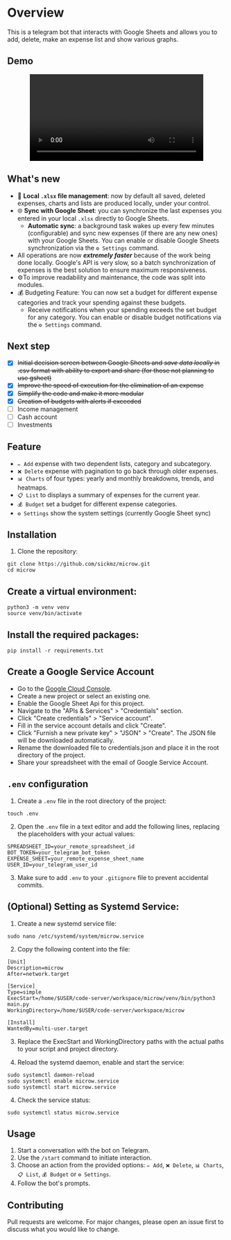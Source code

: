 # Overview
This is a telegram bot that interacts with Google Sheets and allows you to add, delete, make an expense list and show various graphs.

## Demo

<div align="center">
  <video src="https://github.com/sickmz/microw/assets/24682196/7c144975-9f64-4aa9-8a9f-11b592cf6228" width="400" />
</div>

## What's new
- 📝 **Local `.xlsx` file management**: now by default all saved, deleted expenses, charts and lists are produced locally, under your control.
- 🌐 **Sync with Google Sheet**: you can synchronize the last expenses you entered in your local `.xlsx` directly to Google Sheets.
    - **Automatic sync**: a background task wakes up every few minutes (configurable) and sync new expenses (if there are any new ones) with your Google Sheets. You can enable or disable Google Sheets synchronization via the `⚙️ Settings` command.
- All operations are now ***extremely faster*** because of the work being done locally. Google's API is very slow, so a batch synchronization of expenses is the best solution to ensure maximum responsiveness.
- ⚙️To improve readability and maintenance, the code was split into modules.
- 💰 Budgeting Feature: You can now set a budget for different expense categories and track your spending against these budgets.
    - Receive notifications when your spending exceeds the set budget for any category. You can enable or disable budget notifications via the `⚙️ Settings` command.

## Next step
- [x] ~~Initial decision screen between Google Sheets and *save data locally* in .csv format with ability to export and share (for those not planning to use gsheet)~~
- [x] ~~Improve the speed of execution for the elimination of an expense~~
- [x] ~~Simplify the code and make it more modular~~
- [x] ~~Creation of budgets with alerts if exceeded~~
- [ ] Income management
- [ ] Cash account
- [ ] Investments

## Feature
- `✏️ Add` expense with two dependent lists, category and subcategory.
- `❌ Delete` expense with pagination to go back through older expenses.
- `📊 Charts` of four types: yearly and monthly breakdowns, trends, and heatmaps.
- `📋 List` to displays a summary of expenses for the current year.
- `💰 Budget` set a budget for different expense categories.
- `⚙️ Settings` show the system settings (currently Google Sheet sync)

## Installation

1. Clone the repository:

```
git clone https://github.com/sickmz/microw.git
cd microw
```

## Create a virtual environment:

```
python3 -m venv venv
source venv/bin/activate
```

## Install the required packages:

```
pip install -r requirements.txt
```

## Create a Google Service Account
- Go to the [Google Cloud Console](https://console.cloud.google.com/).
- Create a new project or select an existing one.
- Enable the Google Sheet Api for this project.
- Navigate to the "APIs & Services" > "Credentials" section.
- Click "Create credentials" > "Service account".
- Fill in the service account details and click "Create".
- Click "Furnish a new private key" > "JSON" > "Create". The JSON file will be downloaded automatically.
- Rename the downloaded file to credentials.json and place it in the root directory of the project.
- Share your spreadsheet with the email of Google Service Account.

## `.env` configuration

1. Create a `.env` file in the root directory of the project:

```
touch .env
```

2. Open the `.env` file in a text editor and add the following lines, replacing the placeholders with your actual values:

```
SPREADSHEET_ID=your_remote_spreadsheet_id
BOT_TOKEN=your_telegram_bot_token
EXPENSE_SHEET=your_remote_expense_sheet_name
USER_ID=your_telegram_user_id
```

3. Make sure to add `.env` to your `.gitignore` file to prevent accidental commits.

## (Optional) Setting as Systemd Service:

1. Create a new systemd service file:

```
sudo nano /etc/systemd/system/microw.service
```

2. Copy the following content into the file:

```
[Unit]
Description=microw
After=network.target

[Service]
Type=simple
ExecStart=/home/$USER/code-server/workspace/microw/venv/bin/python3 main.py
WorkingDirectory=/home/$USER/code-server/workspace/microw

[Install]
WantedBy=multi-user.target
```

3. Replace the ExecStart and WorkingDirectory paths with the actual paths to your script and project directory.

4. Reload the systemd daemon, enable and start the service:

```
sudo systemctl daemon-reload
sudo systemctl enable microw.service
sudo systemctl start microw.service
```

4. Check the service status:

```
sudo systemctl status microw.service
```

## Usage

1. Start a conversation with the bot on Telegram.
2. Use the `/start` command to initiate interaction.
3. Choose an action from the provided options: `✏️ Add`, `❌ Delete`, `📊 Charts`, `📋 List`, `💰 Budget` or `⚙️ Settings`.
4. Follow the bot's prompts.

## Contributing

Pull requests are welcome. For major changes, please open an issue first to discuss what you would like to change.

